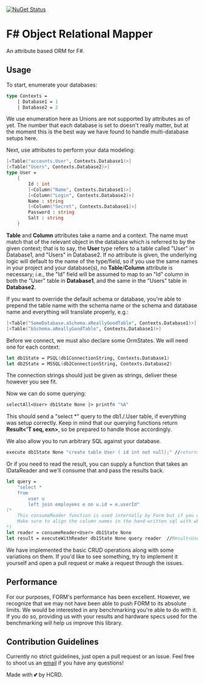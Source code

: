 [![NuGet Status](https://img.shields.io/nuget/v/Form.svg?style=flat)](https://www.nuget.org/packages/Form/)

# F# Object Relational Mapper

An attribute based ORM for F#.

## Usage
    
To start, enumerate your databases:

```fsharp
type Contexts = 
    | Database1 = 1
    | Database2 = 2
```

We use enumeration here as Unions are not supported by attributes as of yet. The number that each database is set to doesn't really matter,
but at the moment this is the best way we have found to handle multi-database setups here.


Next, use attributes to perform your data modeling:

```fsharp
[<Table("accounts.User", Contexts.Database1)>]
[<Table("Users", Contexts.Database2)>]
type User = 
    { 
        Id : int
        [<Column("Name", Contexts.Database1)>]
        [<Column("Login", Contexts.Database2)>]
        Name : string
        [<Column("Secret", Contexts.Database1)>]
        Password : string
        Salt : string
    }
```

**Table** and **Column** attributes take a name and a context. The name must match that of the relevant object in the database which is referred to by the given context; that is to say, the **User** type refers to a table called "User" in Database1, and "Users" in Database2. If no attribute is given, the underlying logic will default to the name of the type/field, so if you use the same names in your project and your database(s), no **Table**/**Column** attribute is necessary; i.e., the "Id" field will be assumed to map to an "Id" column in both the "User" table in **Database1**, and the same in the "Users" table in **Database2**.

If you want to override the default schema or database, you're able to prepend the table name with the schema name or the schema and database name and everything will translate properly, e.g.:
```fsharp
[<Table("SomeDatabase.aSchema.aReallyGoodTable", Contexts.Database1)>] 
[<Table("bSchema.aReallyGoodTable", Contexts.Database1)>]
```

Before we connect, we must also declare some OrmStates. We will need one for each context:

```fsharp
let db1State = PSQL(db1ConnectionString, Contexts.Database1)
let db2State = MSSQL(db2ConnectionString, Contexts.Database2)
```

The connection strings should just be given as strings, deliver these however you see fit. 

Now we can do some querying:

```fsharp
selectAll<User> db1State None |> printfn "%A"
```

This should send a "select *" query to the db1./.User table, if everything was setup correctly. Keep in mind that our querying functions return **Result<'T seq, exn>**, so be prepared to handle those accordingly.

We also allow you to run arbitrary SQL against your database.

```fsharp 
execute db1State None "create table User ( id int not null);" //returns Result<int, exn>
```

Or if you need to read the result, you can supply a function that takes an IDataReader and we'll consume that and pass the results back.

```fsharp
let query = 
    "select * 
    from 
        user u 
        left join employees e on u.id = e.userId"
(*
    This consumeReader function is used internally by Form but if you don't want to implement your own reader, you can use it.
    Make sure to align the column names in the hand-written sql with what's returned by mapping< ^T >.
*)
let reader = consumeReader<User> db1State None
let result = executeWithReader db1State None query reader  //Result<User seq, exn>
```

We have implemented the basic CRUD operations along with some variations on them. If you'd like to see something, try to implement it yourself and open a pull request or make a request through the issues. 

## Performance

For our purposes, FORM's performance has been excellent. However, we recognize that we may not have been able to push FORM to its absolute limits. We would be interested in any benchmarking you're able to do with it. If you do so, providing us with your results and hardware specs used for the benchmarking will help us improve this library.


## Contribution Guidelines

Currently no strict guidelines, just open a pull request or an issue. Feel free to shoot us an [email](mailto:contributions@hcrd.com) if you have any questions!


Made with 💕 by HCRD.
